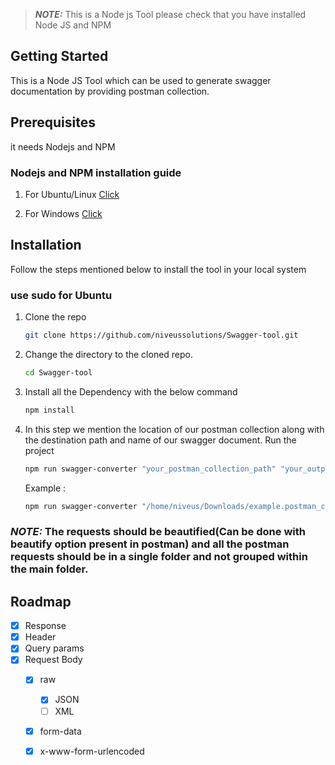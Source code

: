 > **_NOTE:_**  This is a Node js Tool please check that you have installed Node JS and NPM
<!-- GETTING STARTED -->
## Getting Started

This is a Node JS Tool which can be used to generate swagger documentation by providing postman collection.

## Prerequisites

it needs Nodejs and NPM
  ### Nodejs and NPM installation guide 

  1. For Ubuntu/Linux [Click](https://www.geeksforgeeks.org/installation-of-node-js-on-linux/)

  2. For Windows [Click](https://www.geeksforgeeks.org/installation-of-node-js-on-windows/)
   

## Installation

Follow the steps mentioned below to install the tool in your local system 

   ### use sudo for Ubuntu

1. Clone the repo
   ```sh
   git clone https://github.com/niveussolutions/Swagger-tool.git
   ```
2. Change the directory to the cloned repo.
   ```sh
   cd Swagger-tool
   ```

3. Install all the  Dependency with the below command 
   ```sh
   npm install
   ```
4. In this step we mention the location of our postman collection along with the destination path and name of our swagger document.
   Run the project
   ```sh
   npm run swagger-converter "your_postman_collection_path" "your_output_file_path"
   ```
   Example :
   ```sh
   npm run swagger-converter "/home/niveus/Downloads/example.postman_collection.json" "/home/niveus/Downloads/example_output.yaml"
   ```

### **_NOTE:_**  The requests should be beautified(Can be done with beautify option present in postman) and all the postman requests should be in a single folder and not grouped within the main folder.
            
            

<!-- ROADMAP -->
## Roadmap

- [x] Response
- [x] Header
- [x] Query params
- [x] Request Body
   - [X] raw
      - [x] JSON
      - [ ] XML
   - [X] form-data
   - [X] x-www-form-urlencoded


    
   